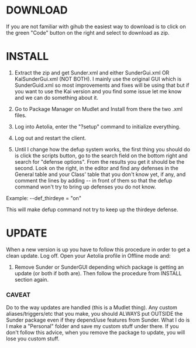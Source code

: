 # DOWNLOAD
If you are not familiar with gihub the easiest way to download is to click on
the green "Code" button on the right and select to download as zip.


# INSTALL
1. Extract the zip and get Sunder.xml and either SunderGui.xml OR
KaiSunderGui.xml (NOT BOTH).
I mainly use the original GUI which is SunderGuid.xml so most improvements and
fixes will be using that but if you want to use the Kai version and you find
some issue let me know and we can do something about it.

2. Go to Package Manager on Mudlet and Install from there the two .xml files.

3. Log into Aetolia, enter the "?setup" command to initialize everything.

4. Log out and restart the client.

5. Until I change how the defup system works, the first thing you should do is
click the scripts button, go to the search field on the bottom right and
search for "defense options". From the results you get it should be the
second. Look on the right, in the editor and find any defenses in the General
table and your Class' table that you don't know yet, if any, and comment the
lines by adding -- in front of them so that the defup command won't try to
bring up defenses you do not know.

Example:
--def_thirdeye = "on"

This will make defup command not try to keep up the thirdeye defense.


# UPDATE
When a new version is up you have to follow this procedure in order to get a
clean update.
Log off. Open your Aetolia profile in Offline mode and:
1. Remove Sunder or SunderGUI depending which package is getting an update (or
both if both are).
Then follow the procedure from INSTALL section again.

### CAVEAT
Do to the way updates are handled (this is a Mudlet thing). Any custom
aliases/triggers/etc that you make, you should ALWAYS put OUTSIDE the Sunder
package even if they depend/use features from Sunder.
What I do is I make a "Personal" folder and save my custom stuff under there.
If you don't follow this advice, when you remove the package to update, you
will lose you custom stuff.
